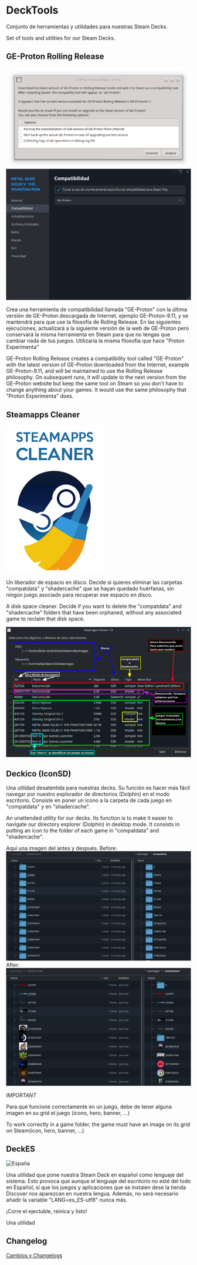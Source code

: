 # DeckTools
Conjunto de herramientas y utilidades para nuestras Steam Decks.

Set of tools and utilities for our Steam Decks.

## GE-Proton Rolling Release
![GE-Proton Rolling Release](https://raw.githubusercontent.com/FranjeGueje/DeckTools/master/Images/GE-Proton-RR.png)
![GE-Proton Rolling Release](https://raw.githubusercontent.com/FranjeGueje/DeckTools/master/Images/GE-Proton-RR-on_Steam.png)

Crea una herramienta de compatibilidad llamada "GE-Proton" con la última versión de GE-Proton descargada de Internet, ejemplo GE-Proton-9.11, y se mantendrá para que use la filosofía de Rolling Release. En las siguientes ejecuciones, actualizará a la siguiente versión de la web de GE-Proton pero conservará la misma herramienta en Steam para que no tengas que cambiar nada de tus juegos. Utilizaría la misma filosofía que hace "Proton Experimenta"

GE-Proton Rolling Release creates a compatibility tool called "GE-Proton" with the latest version of GE-Proton downloaded from the Internet, example GE-Proton-9.11, and will be maintained to use the Rolling Release philosophy. On subsequent runs, it will update to the next version from the GE-Proton website but keep the same tool on Steam so you don't have to change anything about your games. It would use the same philosophy that "Proton Experimenta" does.

## Steamapps Cleaner
![Steamapps Cleaner](https://raw.githubusercontent.com/FranjeGueje/DeckTools/master/Doc/steamppscleaner_gridv.jpg)

Un liberador de espacio en disco. Decide si quieres eliminar las carpetas "compatdata" y "shadercache" que se hayan quedado huérfanas, sin ningún juego asociado para recuperar ese espacio en disco.

A disk space cleaner. Decide if you want to delete the "compatdata" and "shadercache" folders that have been orphaned, without any associated game to reclaim that disk space.

![Steamapps Cleaner](https://raw.githubusercontent.com/FranjeGueje/DeckTools/master/Doc/SteamAppsCleaner.png)

## Deckico (IconSD)
Una utilidad desatentida para nuestras decks. Su función es hacer más fácil navegar por nuestro explorador de directorios (Dolphin) en el modo escritorio. Consiste en poner un icono a la carpeta de cada juego en "compatdata" y en "shadercache".

An unattended utility for our decks. Its function is to make it easier to navigate our directory explorer (Dolphin) in desktop mode. It consists in putting an icon to the folder of each game in "compatdata" and "shadercache".

Aquí una imagen del antes y después.
Before:
![After](https://raw.githubusercontent.com/FranjeGueje/DeckTools/master/Images/icon_before.png)
After:
![After](https://raw.githubusercontent.com/FranjeGueje/DeckTools/master/Images/icon_after.png)

*IMPORTANT*

Para que funcione correctamente en un juego, debe de tener alguna imagen en su grid el juego (icono, hero, banner, ...)

To work correctly in a game folder, the game must have an image on its grid on Steam(icon, hero, banner, ...).
 
## DeckES
![España](https://european-union.europa.eu/sites/default/files/styles/oe_theme_small_no_crop/public/2022-02/Flag_of_Spain.png?itok=_Q6YGM8-)

Una utilidad que pone nuestra Steam Deck en español como lenguaje del sistema. Esto provoca que aunque el lenguaje del escritorio no esté del todo en Español, sí que los juegos y aplicaciones que se instalen dese la tienda Discover nos aparezcan en nuestra lengua. Además, no será necesario añadir la variable "LANG=es_ES-utf8" nunca más.

¡Corre el ejectuble, reinica y listo!

Una utilidad

## Changelog
[Cambios y Changelogs](CHANGELOG.md)
